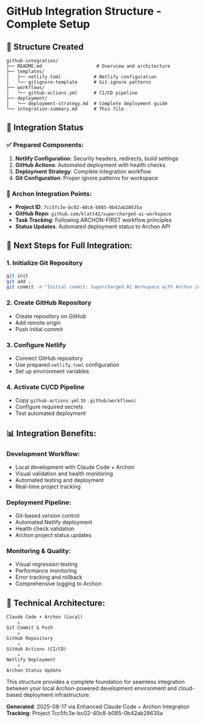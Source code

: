# GitHub Integration Structure - Complete Setup

## 📁 Structure Created

```
github-integration/
├── README.md                    # Overview and architecture
├── templates/
│   ├── netlify.toml            # Netlify configuration
│   └── gitignore-template      # Git ignore patterns
├── workflows/
│   └── github-actions.yml      # CI/CD pipeline
├── deployment/
│   └── deployment-strategy.md  # Complete deployment guide
└── integration-summary.md      # This file
```

## 🎯 Integration Status

### ✅ Prepared Components:
1. **Netlify Configuration**: Security headers, redirects, build settings
2. **GitHub Actions**: Automated deployment with health checks
3. **Deployment Strategy**: Complete integration workflow
4. **Git Configuration**: Proper ignore patterns for workspace

### 🔗 Archon Integration Points:
- **Project ID**: `7cc5fc3e-bc02-40c8-b085-0b42ab28635a`
- **GitHub Repo**: `github.com/klatt42/supercharged-ai-workspace`
- **Task Tracking**: Following ARCHON-FIRST workflow principles
- **Status Updates**: Automated deployment status to Archon API

## 🚀 Next Steps for Full Integration:

### 1. Initialize Git Repository
```bash
git init
git add .
git commit -m "Initial commit: Supercharged AI Workspace with Archon integration"
```

### 2. Create GitHub Repository
- Create repository on GitHub
- Add remote origin
- Push initial commit

### 3. Configure Netlify
- Connect GitHub repository
- Use prepared `netlify.toml` configuration
- Set up environment variables

### 4. Activate CI/CD Pipeline
- Copy `github-actions.yml` to `.github/workflows/`
- Configure required secrets
- Test automated deployment

## 📊 Integration Benefits:

### **Development Workflow:**
- Local development with Claude Code + Archon
- Visual validation and health monitoring
- Automated testing and deployment
- Real-time project tracking

### **Deployment Pipeline:**
- Git-based version control
- Automated Netlify deployment
- Health check validation
- Archon project status updates

### **Monitoring & Quality:**
- Visual regression testing
- Performance monitoring
- Error tracking and rollback
- Comprehensive logging to Archon

## 🔧 Technical Architecture:

```
Claude Code + Archon (Local) 
    ↓ 
Git Commit & Push 
    ↓ 
GitHub Repository 
    ↓ 
GitHub Actions (CI/CD) 
    ↓ 
Netlify Deployment 
    ↓ 
Archon Status Update
```

This structure provides a complete foundation for seamless integration between your local Archon-powered development environment and cloud-based deployment infrastructure.

**Generated**: 2025-08-17 via Enhanced Claude Code + Archon Integration
**Tracking**: Project 7cc5fc3e-bc02-40c8-b085-0b42ab28635a